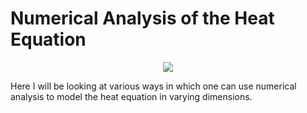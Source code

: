 # Numerical Analysis of the Heat Equation

<p align="center">
  <img src="/images/HeatEquation3D.png">
</p>

Here I will be looking at various ways in which one can use numerical analysis to model the heat equation in varying dimensions.
